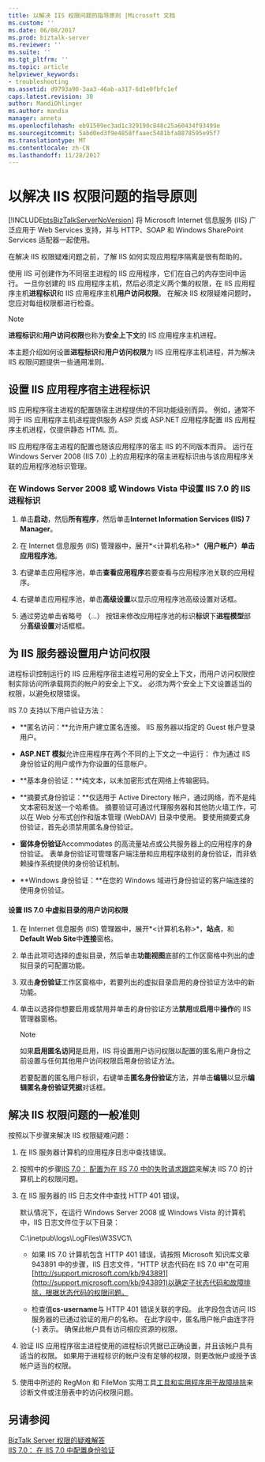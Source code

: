 ```yaml
---
title: 以解决 IIS 权限问题的指导原则 |Microsoft 文档
ms.custom: ''
ms.date: 06/08/2017
ms.prod: biztalk-server
ms.reviewer: ''
ms.suite: ''
ms.tgt_pltfrm: ''
ms.topic: article
helpviewer_keywords:
- troubleshooting
ms.assetid: d9793a90-3aa3-46ab-a317-6d1e0fbfc1ef
caps.latest.revision: 30
author: MandiOhlinger
ms.author: mandia
manager: anneta
ms.openlocfilehash: eb91509ec3ad1c329190c848c25a60434f93499e
ms.sourcegitcommit: 5abd0ed3f9e4858ffaaec5481bfa8878595e95f7
ms.translationtype: MT
ms.contentlocale: zh-CN
ms.lasthandoff: 11/28/2017
---
```

# <a name="guidelines-for-resolving-iis-permissions-problems"></a>以解决 IIS 权限问题的指导原则
[!INCLUDE[btsBizTalkServerNoVersion](../includes/btsbiztalkservernoversion-md.md)] 将 Microsoft Internet 信息服务 (IIS) 广泛应用于 Web Services 支持，并与 HTTP、SOAP 和 Windows SharePoint Services 适配器一起使用。  
  
 在解决 IIS 权限疑难问题之前，了解 IIS 如何实现应用程序隔离是很有帮助的。  
  
 使用 IIS 可创建作为不同宿主进程的 IIS 应用程序，它们在自己的内存空间中运行。 一旦你创建的 IIS 应用程序主机，然后必须定义两个集的权限，在 IIS 应用程序主机**进程标识**和 IIS 应用程序主机**用户访问权限**。 在解决 IIS 权限疑难问题时，您应对每组权限都进行检查。  
  
> [!NOTE]
>  **进程标识**和**用户访问权限**也称为**安全上下文**的 IIS 应用程序主机进程。  
  
 本主题介绍如何设置**进程标识**和**用户访问权限**为 IIS 应用程序主机进程，并为解决 IIS 权限问题提供一些通用准则。  
  
## <a name="setting-iis-application-host-process-identity"></a>设置 IIS 应用程序宿主进程标识  
 IIS 应用程序宿主进程的配置随宿主进程提供的不同功能级别而异。 例如，通常不同于 IIS 应用程序主机进程提供服务 ASP 页或 ASP.NET 应用程序配置 IIS 应用程序主机进程，仅提供静态 HTML 页。  
  
 IIS 应用程序宿主进程的配置也随该应用程序的宿主 IIS 的不同版本而异。 运行在 Windows Server 2008 (IIS 7.0) 上的应用程序的宿主进程标识由与该应用程序关联的应用程序池标识管理。  
  
### <a name="setting-iis-process-identity-for-iis-70-on-windows-server-2008-or-windows-vista"></a>在 Windows Server 2008 或 Windows Vista 中设置 IIS 7.0 的 IIS 进程标识  
  
1.  单击**启动**，然后**所有程序**，然后单击**Internet Information Services (IIS) 7 Manager**。  
  
2.  在 Internet 信息服务 (IIS) 管理器中，展开*\<计算机名称\>***（用户帐户）**单击**应用程序池**。  
  
3.  右键单击应用程序池，单击**查看应用程序**若要查看与应用程序池关联的应用程序。  
  
4.  右键单击应用程序池，单击**高级设置**以显示应用程序池高级设置对话框。  
  
5.  通过旁边单击省略号 （…） 按钮来修改应用程序池的标识**标识**下**进程模型**部分**高级设置**对话框框。  
  
## <a name="setting-user-access-rights-for-the-iis-server"></a>为 IIS 服务器设置用户访问权限  
 进程标识控制运行的 IIS 应用程序宿主进程可用的安全上下文，而用户访问权限控制实际访问所承载网页的帐户的安全上下文。 必须为两个安全上下文设置适当的权限，以避免权限错误。  
  
 IIS 7.0 支持以下用户验证方法：  
  
-   **匿名访问：**允许用户建立匿名连接。 IIS 服务器以指定的 Guest 帐户登录用户。  
  
-   **ASP.NET 模拟**允许应用程序在两个不同的上下文之一中运行： 作为通过 IIS 身份验证的用户或作为你设置的任意帐户。  
  
-   **基本身份验证：**纯文本，以未加密形式在网络上传输密码。  
  
-   **摘要式身份验证：**仅适用于 Active Directory 帐户，通过网络，而不是纯文本密码发送一个哈希值。 摘要验证可通过代理服务器和其他防火墙工作，可以在 Web 分布式创作和版本管理 (WebDAV) 目录中使用。 要使用摘要式身份验证，首先必须禁用匿名身份验证。  
  
-   **窗体身份验证**Accommodates 的高流量站点或公共服务器上的应用程序的身份验证。 表单身份验证可管理客户端注册和应用程序级别的身份验证，而非依赖操作系统提供的身份验证机制。  
  
-   **Windows 身份验证：**在您的 Windows 域进行身份验证的客户端连接的使用身份验证。  
  
#### <a name="to-set-user-access-rights-for-a-virtual-directory-in-iis-70"></a>设置 IIS 7.0 中虚拟目录的用户访问权限  
  
1.  在 Internet 信息服务 (IIS) 管理器中，展开*\<计算机名称\>*，**站点**，和**Default Web Site**中**连接**窗格。  
  
2.  单击此项可选择的虚拟目录，然后单击**功能视图**底部的工作区窗格中列出的虚拟目录的可配置功能。  
  
3.  双击**身份验证**工作区窗格中，若要列出的虚拟目录启用的身份验证方法中的新功能。  
  
4.  单击以选择你想要启用或禁用并单击的身份验证方法**禁用**或**启用**中**操作**的 IIS 管理器窗格。  
  
    > [!NOTE]
    >  如果**启用匿名访问**是启用，IIS 将设置用户访问权限以配置的匿名用户身份之前设置与任何其他用户访问权限启用身份验证方法。  
    >   
    >  若要配置的匿名用户标识，右键单击**匿名身份验证**方法，并单击**编辑**以显示**编辑匿名身份验证凭据**对话框。  
  
## <a name="general-guidelines-for-resolving-iis-permissions-problems"></a>解决 IIS 权限问题的一般准则  
 按照以下步骤来解决 IIS 权限疑难问题：  
  
1.  在 IIS 服务器计算机的应用程序日志中查找错误。  
  
2.  按照中的步骤[IIS 7.0： 配置为在 IIS 7.0 中的失败请求跟踪](http://go.microsoft.com/fwlink/?LinkId=130600)来解决 IIS 7.0 的计算机上的权限问题。  
  
3.  在 IIS 服务器的 IIS 日志文件中查找 HTTP 401 错误。  
  
     默认情况下，在运行 Windows Server 2008 或 Windows Vista 的计算机中，IIS 日志文件位于以下目录：  
  
     C:\inetpub\logs\LogFiles\W3SVC1\  
  
    -   如果 IIS 7.0 计算机包含 HTTP 401 错误，请按照 Microsoft 知识库文章 943891 中的步骤，IIS 日志文件，"HTTP 状态代码在 IIS 7.0 中"在可用[http://support.microsoft.com/kb/943891](http://support.microsoft.com/kb/943891)以确定子状态代码和故障排除，根据状态代码的权限问题。  
  
    -   检查值**cs-username**与 HTTP 401 错误关联的字段。 此字段包含访问 IIS 服务器的已通过验证的用户的名称。 在此字段中，匿名用户帐户由连字符 (-) 表示。 确保此帐户具有访问相应资源的权限。  
  
4.  验证 IIS 应用程序宿主进程使用的进程标识凭据已正确设置，并且该帐户具有适当的权限。 如果用于进程标识的帐户没有足够的权限，则更改帐户或授予该帐户适当的权限。  
  
5.  使用中所述的 RegMon 和 FileMon 实用工具[工具和实用程序用于故障排除](../core/tools-and-utilities-to-use-for-troubleshooting.md)来诊断文件或注册表中的访问权限问题。  
  
## <a name="see-also"></a>另请参阅  
 [BizTalk Server 权限的疑难解答](../core/troubleshooting-biztalk-server-permissions.md)   
 [IIS 7.0： 在 IIS 7.0 中配置身份验证](http://go.microsoft.com/fwlink/?LinkId=129909)